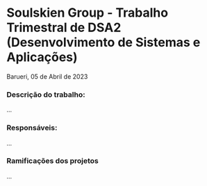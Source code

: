 <h1>Soulskien Group - Trabalho Trimestral de DSA2 (Desenvolvimento de Sistemas e Aplicações)</h1>
<p>Barueri, 05 de Abril de 2023</p>

<h3>Descrição do trabalho:</h3>
<p>...</p>

<h3>Responsáveis:</h3>
<p>...</p>

<h3>Ramificações dos projetos</h3>
<p>...</p>